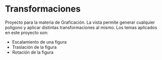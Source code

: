 # Transformaciones

Proyecto para la materia de Graficación. La vista permite generar cualquier poligono y aplicar distintas transformaciones al mismo.
Los temas aplicados en este proyecto son:
- Escalamiento de una figura
- Traslación de la figura
- Rotación de la figura
